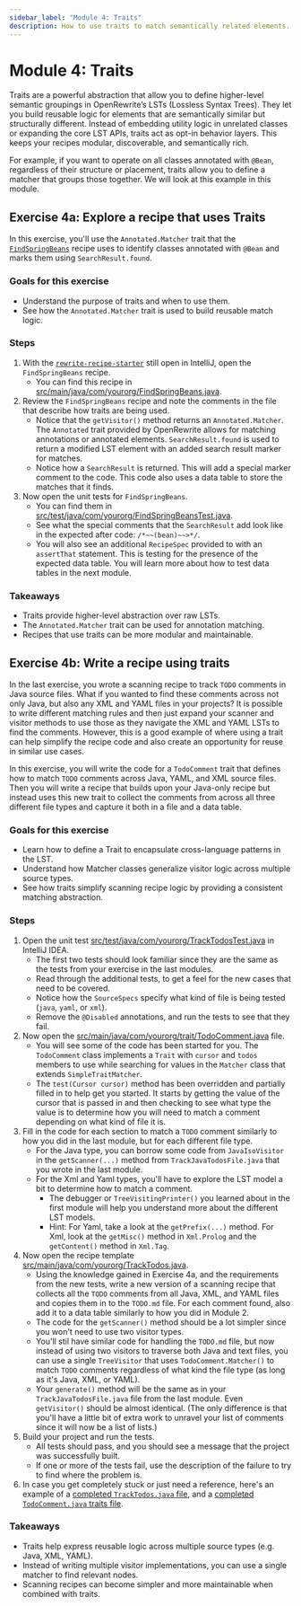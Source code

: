 ```yaml
---
sidebar_label: "Module 4: Traits"
description: How to use traits to match semantically related elements.
---
```


# Module 4: Traits

Traits are a powerful abstraction that allow you to define higher-level semantic groupings in OpenRewrite’s LSTs (Lossless Syntax Trees). They let you build reusable logic for elements that are semantically similar but structurally different. Instead of embedding utility logic in unrelated classes or expanding the core LST APIs, traits act as opt-in behavior layers. This keeps your recipes modular, discoverable, and semantically rich.

For example, if you want to operate on all classes annotated with `@Bean`, regardless of their structure or placement, traits allow you to define a matcher that groups those together. We will look at this example in this module.

## Exercise 4a: Explore a recipe that uses Traits

In this exercise, you'll use the `Annotated.Matcher` trait that the [`FindSpringBeans`](https://github.com/moderneinc/rewrite-recipe-starter/blob/main/src/main/java/com/yourorg/FindSpringBeans.java) recipe uses to identify classes annotated with `@Bean` and marks them using `SearchResult.found`.

### Goals for this exercise

* Understand the purpose of traits and when to use them.
* See how the `Annotated.Matcher` trait is used to build reusable match logic.

### Steps

1. With the [`rewrite-recipe-starter`](https://github.com/moderneinc/rewrite-recipe-starter) still open in IntelliJ, open the `FindSpringBeans` recipe.
   * You can find this recipe in [src/main/java/com/yourorg/FindSpringBeans.java](https://github.com/moderneinc/rewrite-recipe-starter/blob/main/src/test/java/com/yourorg/FindSpringBeans.java).
2. Review the `FindSpringBeans` recipe and note the comments in the file that describe how traits are being used.
   * Notice that the `getVisitor()` method returns an `Annotated.Matcher`. The `Annotated` trait provided by OpenRewrite allows for matching annotations or annotated elements. `SearchResult.found` is used to return a modified LST element with an added search result marker for matches. 
   * Notice how a `SearchResult` is returned. This will add a special marker comment to the code. This code also uses a data table to store the matches that it finds.
3. Now open the unit tests for `FindSpringBeans`.
   * You can find them in [src/test/java/com/yourorg/FindSpringBeansTest.java](https://github.com/moderneinc/rewrite-recipe-starter/blob/main/src/test/java/com/yourorg/FindSpringBeansTest.java).
   * See what the special comments that the `SearchResult` add look like in the expected after code: `/*~~(bean)~~>*/`.
   * You will also see an additional `RecipeSpec` provided to with an `assertThat` statement. This is testing for the presence of the expected data table. You will learn more about how to test data tables in the next module.

### Takeaways

* Traits provide higher-level abstraction over raw LSTs.
* The `Annotated.Matcher` trait can be used for annotation matching.
* Recipes that use traits can be more modular and maintainable.


## Exercise 4b: Write a recipe using traits

In the last exercise, you wrote a scanning recipe to track `TODO` comments in Java source files. What if you wanted to find these comments across not only Java, but also any XML and YAML files in your projects? It is possible to write different matching rules and then just expand your scanner and visitor methods to use those as they navigate the XML and YAML LSTs to find the comments. However, this is a good example of where using a trait can help simplify the recipe code and also create an opportunity for reuse in similar use cases.

In this exercise, you will write the code for a `TodoComment` trait that defines how to match `TODO` comments across Java, YAML, and XML source files. Then you will write a recipe that builds upon your Java-only recipe but instead uses this new trait to collect the comments from across all three different file types and capture it both in a file and a data table.

### Goals for this exercise

* Learn how to define a Trait to encapsulate cross-language patterns in the LST.
* Understand how Matcher classes generalize visitor logic across multiple source types.
* See how traits simplify scanning recipe logic by providing a consistent matching abstraction.

### Steps

1. Open the unit test [src/test/java/com/yourorg/TrackTodosTest.java](https://github.com/moderneinc/rewrite-recipe-starter/blob/main/src/test/java/com/yourorg/TrackTodosTest.java) in IntelliJ IDEA.
   * The first two tests should look familiar since they are the same as the tests from your exercise in the last modules.
   * Read through the additional tests, to get a feel for the new cases that need to be covered.
   * Notice how the `SourceSpecs` specify what kind of file is being tested (`java`, `yaml`, or `xml`).
   * Remove the `@Disabled` annotations, and run the tests to see that they fail. 
2. Now open the [src/main/java/com/yourorg/trait/TodoComment.java](https://github.com/moderneinc/rewrite-recipe-starter/blob/main/src/main/java/com/yourorg/trait/TodoComment.java) file.
   * You will see some of the code has been started for you. The `TodoComment` class implements a `Trait` with `cursor` and `todos` members to use while searching for values in the `Matcher` class that extends `SimpleTraitMatcher`.
   * The `test(Cursor cursor)` method has been overridden and partially filled in to help get you started. It starts by getting the value of the cursor that is passed in and then checking to see what type the value is to determine how you will need to match a comment depending on what kind of file it is.
3. Fill in the code for each section to match a `TODO` comment similarly to how you did in the last module, but for each different file type.
   * For the Java type, you can borrow some code from `JavaIsoVisitor` in the `getScanner(...)` method from `TrackJavaTodosFile.java` that you wrote in the last module.  
   * For the Xml and Yaml types, you'll have to explore the LST model a bit to determine how to match a comment.
      * The debugger or `TreeVisitingPrinter()` you learned about in the first module will help you understand more about the different LST models.
      * Hint: For Yaml, take a look at the `getPrefix(...)` method. For Xml, look at the `getMisc()` method in `Xml.Prolog` and the `getContent()` method in `Xml.Tag`.     
4. Now open the recipe template [src/main/java/com/yourorg/TrackTodos.java](https://github.com/moderneinc/rewrite-recipe-starter/blob/main/src/main/java/com/yourorg/TrackTodos.java).
   * Using the knowledge gained in Exercise 4a, and the requirements from the new tests, write a new version of a scanning recipe that collects all the `TODO` comments from all Java, XML, and YAML files and copies them in to the `TODO.md` file. For each comment found, also add it to a data table similarly to how you did in Module 2.
   * The code for the `getScanner()` method should be a lot simpler since you won't need to use two visitor types.
   * You'll stil have similar code for handling the `TODO.md` file, but now instead of using two visitors to traverse both Java and text files, you can use a single `TreeVisitor` that uses `TodoComment.Matcher()` to match `TODO` comments regardless of what kind the file type (as long as it's Java, XML, or YAML).
   * Your `generate()` method will be the same as in your `TrackJavaTodosFile.java` file from the last module. Even `getVisitor()` should be almost identical. (The only difference is that you'll have a little bit of extra work to unravel your list of comments since it will now be a list of lists.)
5. Build your project and run the tests.
   * All tests should pass, and you should see a message that the project was successfully built.
   * If one or more of the tests fail, use the description of the failure to try to find where the problem is.
6. In case you get completely stuck or just need a reference, here's an example of a [completed `TrackTodos.java` file](https://github.com/moderneinc/rewrite-recipe-starter/blob/workshop-solutions/src/main/java/com/yourorg/TrackTodos.java), and a [completed `TodoComment.java` traits file](https://github.com/moderneinc/rewrite-recipe-starter/blob/workshop-solutions/src/main/java/com/yourorg/trait/TodoComment.java).

### Takeaways

* Traits help express reusable logic across multiple source types (e.g. Java, XML, YAML).
* Instead of writing multiple visitor implementations, you can use a single matcher to find relevant nodes.
* Scanning recipes can become simpler and more maintainable when combined with traits.
